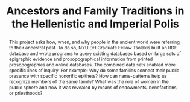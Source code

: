 ---
pid: g2021tsolakis
done: true
title: Ancestors and Family Traditions in the Hellenistic and Imperial Polis
category: Grad Fellowship Project
tags:
- linked-open-data
cohort_year: '2021'
abstract: 'This project asks how, when, and why people in the ancient world were referring
  to their ancestral past. To do so, NYU DH Graduate Fellow Tsolakis built an RDF
  database and wrote programs to query existing databases based on large sets of epigraphic
  evidence and prosopographical information from printed prosopographies and online
  databases. The combined data sets enabled more specific lines of inquiry. For example:
  Why do some families connect their public presence with specific honorific epithets?
  How can name-patterns help us recognize members of the same family? What was the
  role of women in the public sphere and how it was revealed by means of endowments,
  benefactions, or priesthoods?'
pis:
- tsolakis
image: /media/projects/Ehrendekrete.jpg
original_img: Ehrendekrete.jpg
order: '023'
layout: project
---